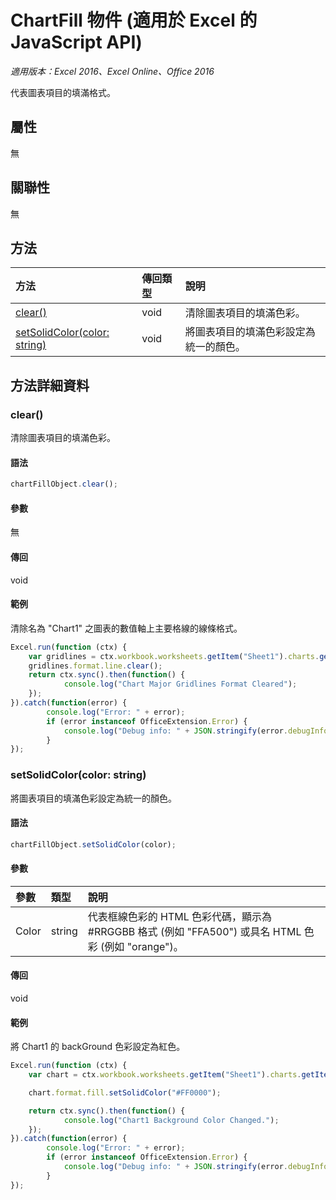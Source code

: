 # ChartFill 物件 (適用於 Excel 的 JavaScript API)

_適用版本：Excel 2016、Excel Online、Office 2016_

代表圖表項目的填滿格式。

## 屬性

無

## 關聯性
無


## 方法

| 方法		   | 傳回類型	|說明|
|:---------------|:--------|:----------|
|[clear()](#clear)|void|清除圖表項目的填滿色彩。|
|[setSolidColor(color: string)](#setsolidcolorcolor-string)|void|將圖表項目的填滿色彩設定為統一的顏色。|

## 方法詳細資料

### clear()
清除圖表項目的填滿色彩。

#### 語法
```js
chartFillObject.clear();
```

#### 參數
無

#### 傳回
void

#### 範例

清除名為 "Chart1" 之圖表的數值軸上主要格線的線條格式。

```js
Excel.run(function (ctx) { 
	var gridlines = ctx.workbook.worksheets.getItem("Sheet1").charts.getItem("Chart1").axes.valueaxis.majorGridlines;	
	gridlines.format.line.clear();
	return ctx.sync().then(function() {
			console.log("Chart Major Gridlines Format Cleared");
	});
}).catch(function(error) {
		console.log("Error: " + error);
		if (error instanceof OfficeExtension.Error) {
			console.log("Debug info: " + JSON.stringify(error.debugInfo));
		}
});
```
### setSolidColor(color: string)
將圖表項目的填滿色彩設定為統一的顏色。

#### 語法
```js
chartFillObject.setSolidColor(color);
```

#### 參數
| 參數	   | 類型	|說明|
|:---------------|:--------|:----------|
|Color|string|代表框線色彩的 HTML 色彩代碼，顯示為 #RRGGBB 格式 (例如 "FFA500") 或具名 HTML 色彩 (例如 "orange")。|

#### 傳回
void

#### 範例

將 Chart1 的 backGround 色彩設定為紅色。

```js
Excel.run(function (ctx) { 
	var chart = ctx.workbook.worksheets.getItem("Sheet1").charts.getItem("Chart1");	

	chart.format.fill.setSolidColor("#FF0000");

	return ctx.sync().then(function() {
			console.log("Chart1 Background Color Changed.");
	});
}).catch(function(error) {
		console.log("Error: " + error);
		if (error instanceof OfficeExtension.Error) {
			console.log("Debug info: " + JSON.stringify(error.debugInfo));
		}
});
```

